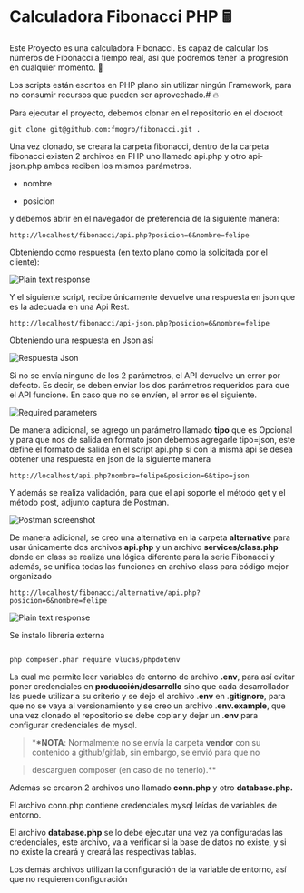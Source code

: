 # Calculadora Fibonacci PHP 🖩

Este Proyecto es una calculadora Fibonacci. Es capaz de calcular los números de Fibonacci a tiempo real, así que podremos tener la progresión en cualquier momento. 🔢

Los scripts están escritos en PHP plano sin utilizar ningún Framework, para no consumir recursos que pueden ser aprovechado.# 🔥

Para ejecutar el proyecto, debemos clonar en el repositorio en el docroot

    git clone git@github.com:fmogro/fibonacci.git .

Una vez clonado, se creara la carpeta fibonacci, dentro de la carpeta fibonacci existen 2 archivos en PHP uno llamado api.php y otro api-json.php ambos reciben los mismos parámetros.

- nombre

- posicion

y debemos abrir en el navegador de preferencia de la siguiente manera:

    http://localhost/fibonacci/api.php?posicion=6&nombre=felipe

Obteniendo como respuesta (en texto plano como la solicitada por el cliente):

![Plain text response](https://i.ibb.co/XV97BKQ/img1.png)

Y el siguiente script, recibe únicamente devuelve una respuesta en json que es la adecuada en una Api Rest.

    http://localhost/fibonacci/api-json.php?posicion=6&nombre=felipe

Obteniendo una respuesta en Json así

![Respuesta Json](https://i.ibb.co/k8tDHdq/imgcarbon1.png)

Si no se envía ninguno de los 2 parámetros, el API devuelve un error por defecto. Es decir, se deben enviar los dos parámetros requeridos para que el API funcione. En caso que no se envíen, el error es el siguiente.

![Required parameters](https://i.ibb.co/RCj8Wnr/parametrosrequeridos.png)

De manera adicional, se agrego un parámetro llamado **tipo** que es Opcional y para que nos de salida en formato json debemos agregarle tipo=json, este define el formato de salida en el script api.php si con la misma api se desea obtener una respuesta en json de la siguiente manera

    http://localhost/api.php?nombre=felipe&posicion=6&tipo=json

Y además se realiza validación, para que el api soporte el método get y el método post, adjunto captura de Postman.

![Postman screenshot](https://i.ibb.co/XsDbq80/postman.png)

De manera adicional, se creo una alternativa en la carpeta **alternative** para usar únicamente dos archivos **api.php** y un archivo **services/class.php** donde en class se realiza una lógica diferente para la serie Fibonacci y además, se unifica todas las funciones en archivo class para código mejor organizado

    http://localhost/fibonacci/alternative/api.php?posicion=6&nombre=felipe

![Plain text response](https://i.ibb.co/XV97BKQ/img1.png)

Se instalo libreria externa

```markup

php composer.phar require vlucas/phpdotenv

```

La cual me permite leer variables de entorno de archivo **.env**, para así evitar poner credenciales en **producción/desarrollo** sino que cada desarrollador las puede utilizar a su criterio y se dejo el archivo .**env** en .**gitignore**, para que no se vaya al versionamiento y se creo un archivo .**env.example**, que una vez clonado el repositorio se debe copiar y dejar un .**env** para configurar credenciales de mysql.

> \***\*NOTA**: Normalmente no se envía la carpeta **vendor** con su contenido a github/gitlab, sin embargo, se envió para que no

> descarguen composer (en caso de no tenerlo).\*\*

Además se crearon 2 archivos uno llamado **conn.php** y otro **database.php.**

El archivo conn.php contiene credenciales mysql leídas de variables de entorno.

El archivo **database.php** se lo debe ejecutar una vez ya configuradas las credenciales, este archivo, va a verificar si la base de datos no existe, y si no existe la creará y creará las respectivas tablas.

Los demás archivos utilizan la configuración de la variable de entorno, así que no requieren configuración
